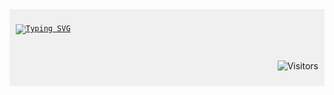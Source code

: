 <div style="background-color: #f0f0f0; padding: 10px;">


<span align="centre">
  <code>
<a href="https://git.io/typing-svg"><img src="https://readme-typing-svg.demolab.com?font=Fira+Code&duration=4000&pause=500&multiline=true&width=435&lines=Brajendra+Suman;BTech+%40+IIT-Guwahati;MERN+%7C+BLOCKCHAIN+" alt="Typing SVG" /></a>

  </code>
</span>

<span align="right" >

![Visitors](https://api.visitorbadge.io/api/visitors?path=https%3A%2F%2Fgithub.com%2Fs-brajendra%2Fs-brajendra&label=VISITOR&countColor=%23263759&style=flat-square) 
  
</span>
</div>







